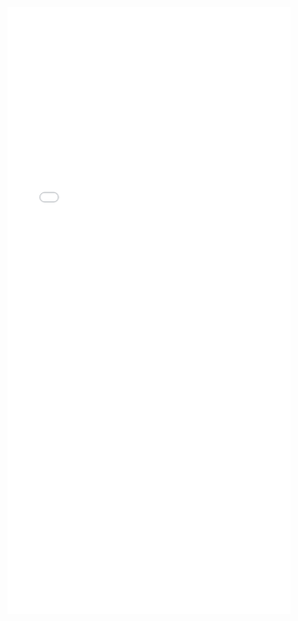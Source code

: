 <center><embed src="Books\Go_语言实战_by_威廉·肯尼迪_William_Kennedy_布赖恩·克特森_Brian_Ketelsen_埃里克·圣马丁.pdf" width="100%" height="1080" ></center>

